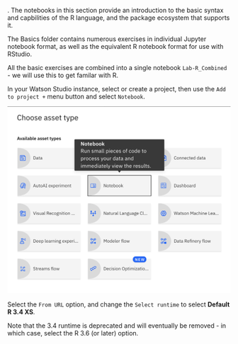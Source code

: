 .
The notebooks in this section provide an introduction to the basic syntax and capbilities of the R language, and the package ecosystem that supports it.

The Basics folder contains numerous exercises in individual Jupyter notebook format, as well as the equivalent R notebook format for use with RStudio.

All the basic exercises are combined into a single notebook `Lab-R_Combined` - we will use this to get familar with R.

In your Watson Studio instance, select or create a project, then use the `Add to project +` menu button and select `Notebook`.

![notebook-add](/res/notebook-add.png)

Select the `From URL` option, and change the `Select runtime` to select **Default R 3.4 XS**.

Note that the 3.4 runtime is deprecated and will eventually be removed - in which case, select the R 3.6 (or later) option.



